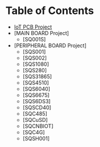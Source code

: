 # Table of Contents

* [IoT PCB Project](README.md)
* [MAIN BOARD Project]
  * [SQ001S]
* [PERIPHERAL BOARD Project]
  * [SQS001]
  * [SQS002]
  * [SQS1080]
  * [SQS280]
  * [SQS31865]
  * [SQS4510]
  * [SQS6040]
  * [SQS6675]
  * [SQS6DS3]
  * [SQSCD40]
  * [SQC485]
  * [SQCuSD]
  * [SQCNBIOT]
  * [SQC4G]
  * [SQSH001]
